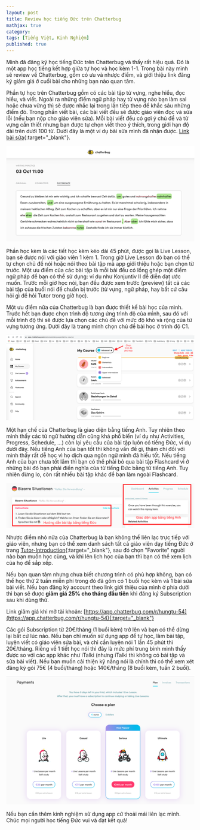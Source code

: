 ```yaml
---
layout: post
title: Review học tiếng Đức trên Chatterbug
mathjax: true
category:
tags: [Tiếng Việt, Kinh Nghiệm]
published: true
---
```

Mình đã đăng ký học tiếng Đức trên Chatterbug và thấy rất hiệu quả. Đó là một app học tiếng kết hợp giữa tự học và học kèm 1-1. Trong bài này mình sẽ review về Chatterbug, gồm có ưu và nhược điểm, và giới thiệu link đăng ký giảm giá ở cuối bài cho những bạn nào quan tâm.

Phần tự học trên Chatterbug gồm có các bài tập từ vựng, nghe hiểu, đọc hiểu, và viết. Ngoài ra những điểm ngữ pháp hay từ vựng nào bạn làm sai hoặc chưa vững thì sẽ được nhắc lại trong lần tiếp theo để khắc sâu những điểm đó. Trong phần viết bài, các bài viết đều sẽ được giáo viên đọc và sửa lỗi (nếu bạn nộp cho giáo viên sửa). Mỗi bài viết đều có gợi ý chủ đề và từ vựng cần thiết nhưng bạn được tự chọn viết theo ý thích, trong giới hạn độ dài trên dưới 100 từ. Dưới đây là một ví dụ bài sửa mình đã nhận được. [Link bài sửa](https://go.chatterbug.com/journal/NQ1KfLvSjSYDMcfzPJ9s3tiw){:target="_blank"}.

![Writing Practice](/images/chatterbug_writing_practice.png)

Phần học kèm là các tiết học kèm kéo dài 45 phút, được gọi là Live Lesson, bạn sẽ được nói với giáo viên 1 kèm 1. Trong giờ Live Lesson đó bạn có thể tự chọn chủ đề nói hoặc nói theo bài tập mà app giới thiệu hoặc bạn chọn từ trước. Một ưu điểm của các bài tập là mỗi bài đều có lồng ghép một điểm ngữ pháp để bạn có thể sử dụng: ví dụ như Konjuntiv II để diễn đạt ước muốn. Trước mỗi giờ học nói, bạn đều được xem trước (preview) tất cả các bài tập của buổi nói để chuẩn bị trước (từ vựng, ngữ pháp, hay bất cứ câu hỏi gì để hỏi Tutor trong giờ học).

Một ưu điểm nữa của Chatterbug là bạn được thiết kế bài học của mình. Trước hết bạn được chọn trình độ tương ứng trình độ của mình, sau đó với mỗi trình độ thì sẽ được lựa chọn các chủ đề với mức độ khó và rộng của từ vựng tương ứng. Dưới đây là trang mình chọn chủ đề bài học ở trình độ C1.

![Chatterbug Course Design](/images/chatterbug.png)

Một hạn chế của Chatterbug là giao diện bằng tiếng Anh. Tuy nhiên theo mình thấy các từ ngữ hướng dẫn cũng khá phổ biến (ví dụ như Activities, Progress, Schedule, ...) còn lại yêu cầu của bài tập luôn có tiếng Đức, ví dụ dưới đây. Nếu tiếng Anh của bạn tốt thì không vấn đề gì, thậm chí đối với mình thấy rất dễ học vì họ dịch qua ngôn ngữ mình đã hiểu tốt. Nếu tiếng Anh của bạn chưa tốt lắm thì bạn có thể phải bỏ qua bài tập Flashcard vì ở những bài đó bạn phải điền nghĩa của từ tiếng Đức bằng từ tiếng Anh. Tuy nhiên đừng lo, còn rất nhiều bài tập khác để bạn làm ngoài Flashcard.

![English Interface with German assignment instruction](/images/interface.png)

Nhược điểm nhỏ nữa của Chatterbug là bạn không thể liên lạc trực tiếp với giáo viên, nhưng bạn có thể xem danh sách tất cả giáo viên dạy tiếng Đức ở trang [Tutor-Introduction](https://chatterbug.com/community/c/tutor-introductions/category-german-tutors/21){:target="_blank"}, sau đó chọn "Favorite" người nào bạn muốn học cùng, và khi lên lịch học của bạn thì bạn có thể xem lịch của họ để sắp xếp.

Nếu bạn quan tâm nhưng chưa biết chương trình có phù hợp không, bạn có thể học thử 2 tuần miễn phí trong đó đã gồm có 1 buổi học kèm và 1 bài sửa bài viết. Nếu bạn đăng ký account theo link giới thiệu của mình ở phía dưới thì bạn sẽ được **giảm giá 25% cho tháng đầu tiên** khi đăng ký Subscription sau khi dùng thử.

Link giảm giá khi mở tài khoản: [https://app.chatterbug.com/r/hungtu-54](https://app.chatterbug.com/r/hungtu-54){:target="_blank"}

Các gói Subscription từ 20€/tháng (1 buổi kèm) trở lên và bạn có thể dừng lại bất cứ lúc nào. Nếu bạn chỉ muốn sử dụng app để tự học, làm bài tập, luyện viết có giáo viên sửa bài, và chỉ cần luyện nói 1 lần 45 phút thì 20€/tháng. Riêng về 1 tiết học nói thì đây là mức phí trung bình mình thấy được so với các app khác như iTalki (nhưng iTalki thì không có bài tập và sửa bài viết). Nếu bạn muốn cải thiện kỹ năng nói là chính thì có thể xem xét đăng ký gói 75€ (4 buổi/tháng) hoặc 140€/tháng (8 buổi kèm, tuần 2 buổi).

![Packages](/images/chatterbug_packages.png)

Nếu bạn cần thêm kinh nghiệm sử dụng app cứ thoải mái liên lạc mình. Chúc mọi người học tiếng Đức vui và đạt kết quả!